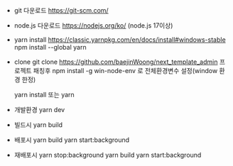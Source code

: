 - git 다운로드
    https://git-scm.com/

- node.js 다운로드
    https://nodejs.org/ko/
    (node.js 17이상)

- yarn install
    https://classic.yarnpkg.com/en/docs/install#windows-stable
    npm install --global yarn

- clone
    git clone https://github.com/baejinWoong/next_template_admin
    프로젝트 패칭후 npm install -g win-node-env 로 전체환경변수 설정(window 환경 한정)

    yarn install 또는 yarn

- 개발환경
    yarn dev

- 빌드시
    yarn build
  
- 배포시
    yarn build
    yarn start:background

- 재배포시
    yarn stop:background
    yarn build
    yarn start:background
